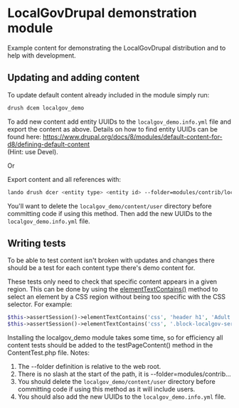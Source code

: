 # LocalGovDrupal demonstration module

Example content for demonstrating the LocalGovDrupal distribution and to help
with development.

## Updating and adding content

To update default content already included in the module simply run:

```bash
drush dcem localgov_demo
```

To add new content add entity UUIDs to the `localgov_demo.info.yml` file and
export the content as above. Details on how to find entity UUIDs can be found
here:
<https://www.drupal.org/docs/8/modules/default-content-for-d8/defining-default-content> \
(Hint: use Devel).

Or

Export content and all references with:

```bash
lando drush dcer <entity type> <entity id> --folder=modules/contrib/localgov_demo/content/
```

You'll want to delete the `localgov_demo/content/user` directory before
committing code if using this method. Then add the new UUIDs to the
`localgov_demo.info.yml` file.

## Writing tests

To be able to test content isn't broken with updates and changes there should
be a test for each content type there's demo content for.

These tests only need to check that specific content appears in a given region.
This can be done by using the [elementTextContains()](https://api.drupal.org/api/drupal/vendor%21behat%21mink%21src%21WebAssert.php/function/WebAssert%3A%3AelementTextContains/8.9.x)
method to select an element by a CSS region without being too specific with the
CSS selector. For example:

```php
$this->assertSession()->elementTextContains('css', 'header h1', 'Adult health and social care');
$this->assertSession()->elementTextContains('css', '.block-localgov-service-cta-block nav', 'Find out about meals on wheels');
```

Installing the localgov_demo module takes some time, so for efficiency all content
tests should be added to the testPageContent() method in the ContentTest.php file.
Notes:

1. The --folder definition is relative to the web root.
2. There is no slash at the start of the path, it is --folder=modules/contrib...
3. You should delete the `localgov_demo/content/user` directory before
committing code if using this method as it will include users.
4. You should also add the new UUIDs to the `localgov_demo.info.yml` file.
